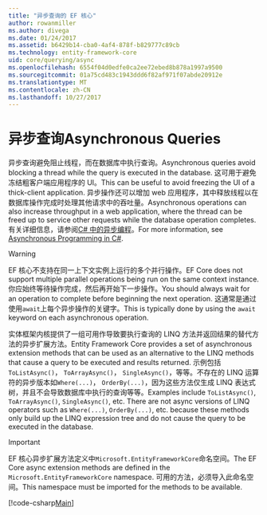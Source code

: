 ```yaml
---
title: "异步查询的 EF 核心"
author: rowanmiller
ms.author: divega
ms.date: 01/24/2017
ms.assetid: b6429b14-cba0-4af4-878f-b829777c89cb
ms.technology: entity-framework-core
uid: core/querying/async
ms.openlocfilehash: 6554f04d0edfe0ca2ee72ebed8b878a1997a9500
ms.sourcegitcommit: 01a75cd483c1943ddd6f82af971f07abde20912e
ms.translationtype: MT
ms.contentlocale: zh-CN
ms.lasthandoff: 10/27/2017
---
```

# <a name="asynchronous-queries"></a><span data-ttu-id="2e5f1-102">异步查询</span><span class="sxs-lookup"><span data-stu-id="2e5f1-102">Asynchronous Queries</span></span>

<span data-ttu-id="2e5f1-103">异步查询避免阻止线程，而在数据库中执行查询。</span><span class="sxs-lookup"><span data-stu-id="2e5f1-103">Asynchronous queries avoid blocking a thread while the query is executed in the database.</span></span> <span data-ttu-id="2e5f1-104">这可用于避免冻结粗客户端应用程序的 UI。</span><span class="sxs-lookup"><span data-stu-id="2e5f1-104">This can be useful to avoid freezing the UI of a thick-client application.</span></span> <span data-ttu-id="2e5f1-105">异步操作还可以增加 web 应用程序，其中释放线程以在数据库操作完成时处理其他请求中的吞吐量。</span><span class="sxs-lookup"><span data-stu-id="2e5f1-105">Asynchronous operations can also increase throughput in a web application, where the thread can be freed up to service other requests while the database operation completes.</span></span> <span data-ttu-id="2e5f1-106">有关详细信息，请参阅[C# 中的异步编程](https://docs.microsoft.com/dotnet/csharp/async)。</span><span class="sxs-lookup"><span data-stu-id="2e5f1-106">For more information, see [Asynchronous Programming in C#](https://docs.microsoft.com/dotnet/csharp/async).</span></span>

> [!WARNING]  
> <span data-ttu-id="2e5f1-107">EF 核心不支持在同一上下文实例上运行的多个并行操作。</span><span class="sxs-lookup"><span data-stu-id="2e5f1-107">EF Core does not support multiple parallel operations being run on the same context instance.</span></span> <span data-ttu-id="2e5f1-108">你应始终等待操作完成，然后再开始下一步操作。</span><span class="sxs-lookup"><span data-stu-id="2e5f1-108">You should always wait for an operation to complete before beginning the next operation.</span></span> <span data-ttu-id="2e5f1-109">这通常是通过使用`await`上每个异步操作的关键字。</span><span class="sxs-lookup"><span data-stu-id="2e5f1-109">This is typically done by using the `await` keyword on each asynchronous operation.</span></span>

<span data-ttu-id="2e5f1-110">实体框架内核提供了一组可用作导致要执行查询的 LINQ 方法并返回结果的替代方法的异步扩展方法。</span><span class="sxs-lookup"><span data-stu-id="2e5f1-110">Entity Framework Core provides a set of asynchronous extension methods that can be used as an alternative to the LINQ methods that cause a query to be executed and results returned.</span></span> <span data-ttu-id="2e5f1-111">示例包括`ToListAsync()`， `ToArrayAsync()`， `SingleAsync()`，等等。不存在的 LINQ 运算符的异步版本如`Where(...)`， `OrderBy(...)`，因为这些方法仅生成 LINQ 表达式树，并且不会导致数据库中执行的查询等等。</span><span class="sxs-lookup"><span data-stu-id="2e5f1-111">Examples include `ToListAsync()`, `ToArrayAsync()`, `SingleAsync()`, etc. There are not async versions of LINQ operators such as `Where(...)`, `OrderBy(...)`, etc. because these methods only build up the LINQ expression tree and do not cause the query to be executed in the database.</span></span>

> [!IMPORTANT]  
> <span data-ttu-id="2e5f1-112">EF 核心异步扩展方法定义中`Microsoft.EntityFrameworkCore`命名空间。</span><span class="sxs-lookup"><span data-stu-id="2e5f1-112">The EF Core async extension methods are defined in the `Microsoft.EntityFrameworkCore` namespace.</span></span> <span data-ttu-id="2e5f1-113">可用的方法，必须导入此命名空间。</span><span class="sxs-lookup"><span data-stu-id="2e5f1-113">This namespace must be imported for the methods to be available.</span></span>

[!code-csharp[Main](../../../samples/core/Querying/Querying/Async/Sample.cs#Sample)]
